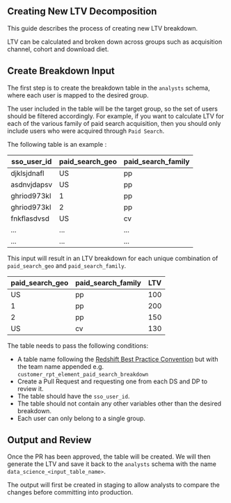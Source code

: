 ## Creating New LTV Decomposition

This guide describes the process of creating new LTV breakdown.


LTV can be calculated and broken down across groups such as acquisition channel, cohort and download diet.

## Create Breakdown Input

The first step is to create the breakdown table in the `analysts` schema, where each user is mapped to the desired group.

The user included in the table will be the target group, so the set of users should be filtered accordingly. For example, if you want to calculate LTV for each of the various family of paid search acquisition, then you should only include users who were acquired through `Paid Search`.

The following table is an example :

sso_user_id | paid_search_geo | paid_search_family
----------- | --------------- | ------------------
djklsjdnafl | US | pp
asdnvjdapsv | US | pp
ghriod973kl | 1 | pp
ghriod973kl | 2 | pp
fnkflasdvsd | US | cv
... | ... | ...
... | ... | ...

This input will result in an LTV breakdown for each unique combination of `paid_search_geo` and `paid_search_family`.


paid_search_geo | paid_search_family | LTV
--------------- | ------------------ | ---
US | pp | 100
1 | pp | 200
2 | pp | 150
US | cv | 130


The table needs to pass the following conditions:

* A table name following the [Redshift Best Practice Convention](https://docs.google.com/document/d/1P3UaQyaBBzKL-QaOX4MpUceQnSY-uq5BWc6V6uIzYsw/edit) but with the team name appended e.g. `customer_rpt_element_paid_search_breakdown`
* Create a Pull Request and requesting one from each DS and DP to review it.
* The table should have the `sso_user_id`.
* The table should not contain any other variables other than the desired breakdown.
* Each user can only belong to a single group.

## Output and Review

Once the PR has been approved, the table will be created. We will then generate the LTV and save it back to the `analysts` schema with the name `data_science_<input_table_name>`.

The output will first be created in staging to allow analysts to compare the changes before committing into production.